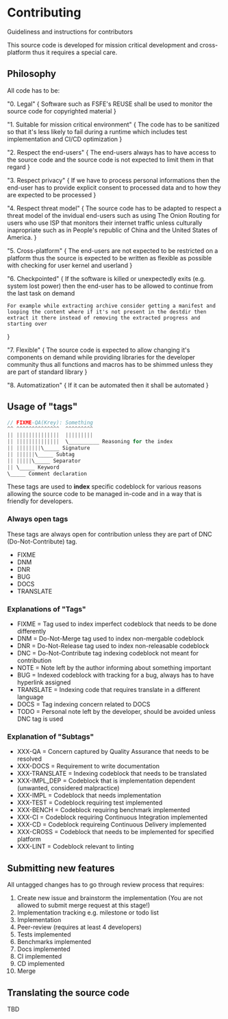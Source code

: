 # Contributing

Guideliness and instructions for contributors

This source code is developed for mission critical development and cross-platform thus it requires a special care.

## Philosophy

All code has to be:

"0. Legal" {
	Software such as FSFE's REUSE shall be used to monitor the source code for copyrighted material
}

"1. Suitable for mission critical environment" {
	The code has to be sanitized so that it's less likely to fail during a runtime which includes test implementation and CI/CD optimization
}

"2. Respect the end-users" {
	The end-users always has to have access to the source code and the source code is not expected to limit them in that regard
}

"3. Respect privacy" {
	If we have to process personal informations then the end-user has to provide explicit consent to processed data and to how they are expected to be processed
}

"4. Respect threat model" {
	The source code has to be adapted to respect a threat model of the invidual end-users such as using The Onion Routing for users who use ISP that monitors their internet traffic unless culturally inapropriate such as in People's republic of China and the United States of America.
}

"5. Cross-platform" {
	The end-users are not expected to be restricted on a platform thus the source is expected to be written as flexible as possible with checking for user kernel and userland 
}

"6. Checkpointed" {
	If the software is killed or unexpectedly exits (e.g. system lost power) then the end-user has to be allowed to continue from the last task on demand

	For example while extracting archive consider getting a manifest and looping the content where if it's not present in the destdir then extract it there instead of removing the extracted progress and starting over
}

"7. Flexible" {
	The source code is expected to allow changing it's components on demand while providing libraries for the developer community thus all functions and macros has to be shimmed unless they are part of standard library
}

"8. Automatization" {
	If it can be automated then it shall be automated
}

## Usage of "tags"

```rs
// FIXME-QA(Krey): Something
^^ ^^^^^^^^^^^^^^  ^^^^^^^^^
|| ||||||||||||||  |||||||||
|| ||||||||||||||  \__________ Reasoning for the index
|| ||||||||\_____ Signature
|| ||||||\_____ Subtag
|| |||||\_____ Separator
|| \_____ Keyword
\_____ Comment declaration
```

These tags are used to **index** specific codeblock for various reasons allowing the source code to be managed in-code and in a way that is friendly for developers.

### Always open tags

These tags are always open for contribution unless they are part of DNC (Do-Not-Contribute) tag.

- FIXME
- DNM
- DNR
- BUG
- DOCS
- TRANSLATE

### Explanations of "Tags"

- FIXME = Tag used to index imperfect codeblock that needs to be done differently
- DNM = Do-Not-Merge tag used to index non-mergable codeblock
- DNR = Do-Not-Release tag used to index non-releasable codeblock
- DNC = Do-Not-Contribute tag indexing codeblock not meant for contribution
- NOTE = Note left by the author informing about something important
- BUG = Indexed codeblock with tracking for a bug, always has to have hyperlink assigned
- TRANSLATE = Indexing code that requires translate in a different language
- DOCS = Tag indexing concern related to DOCS
- TODO = Personal note left by the developer, should be avoided unless DNC tag is used

### Explanation of "Subtags"

- XXX-QA = Concern captured by Quality Assurance that needs to be resolved
- XXX-DOCS = Requirement to write documentation
- XXX-TRANSLATE = Indexing codeblock that needs to be translated
- XXX-IMPL_DEP = Codeblock that is implementation dependent (unwanted, considered malpractice)
- XXX-IMPL = Codeblock that needs implementation
- XXX-TEST = Codeblock requiring test implemented
- XXX-BENCH = Codeblock requiring benchmark implemented
- XXX-CI = Codeblock requiring Continuous Integration implemented
- XXX-CD = Codeblock requireing Continuous Delivery implemented
- XXX-CROSS = Codeblock that needs to be implemented for specified platform
- XXX-LINT = Codeblock relevant to linting

## Submitting new features

All untagged changes has to go through review process that requires:
1. Create new issue and brainstorm the implementation (You are not allowed to submit merge request at this stage!)
2. Implementation tracking e.g. milestone or todo list
3. Implementation
4. Peer-review (requires at least 4 developers)
5. Tests implemented
6. Benchmarks implemented
7. Docs implemented
8. CI implemented
9. CD implemented
10. Merge

## Translating the source code

TBD
